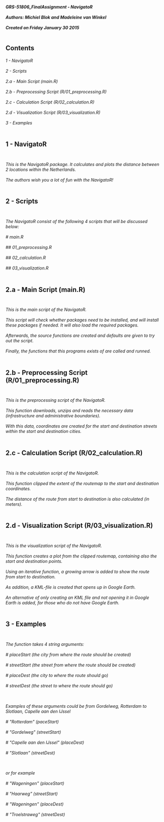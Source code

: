 <h5>
  GRS-51806_FinalAssignment - NavigatoR <br> </br>
  Authors: Michiel Blok and Madeleine van Winkel <br> </br>
  Created on Friday January 30 2015 <br> </br>
</h5>

<h2>
  Contents
</h2>

<h6>
  1 - NavigatoR <br> </br>
  2 - Scripts <br> </br>
  2.a - Main Script (main.R) <br> </br>
  2.b - Preprocessing Script (R/01_preprocessing.R) <br> </br>
  2.c - Calculation Script (R/02_calculation.R) <br> </br>
  2.d - Visualization Script (R/03_visualization.R) <br> </br>
  3 - Examples <br> </br>
</h6>

<h2>
  1 - NavigatoR  <br> </br>
</h2>

<h6>
  This is the NavigatoR package. 
  It calculates and plots the distance between 2 locations within the Netherlands. <br> </br>
  The authors wish you a lot of fun with the NavigatoR! <br> </br>
</h6>

<h2>
  2 - Scripts <br> </br>
</h2>

<h6>
  The NavigatoR consist of the following 4 scripts that will be discussed below: <br> </br>
  # main.R <br> </br>
  ## 01_preprocessing.R <br> </br>
  ## 02_calculation.R <br> </br>
  ## 03_visualization.R <br> </br>
</h6>

<h2>
  2.a - Main Script (main.R) <br> </br>
</h2>

<h6>
  This is the main script of the NavigatoR. <br> </br>
  This script will check whether packages need to be installed, and will install these packages if needed. It will also load the required packages. <br> </br>
  Afterwards, the source functions are created and defaults are given to try out the script. <br> </br>
  Finally, the functions that this programs exists of are called and runned. <br> </br>
</h6>

<h2>
  2.b - Preprocessing Script (R/01_preprocessing.R) <br> </br>
</h2>

<h6>
  This is the preprocessing script of the NavigatoR. <br> </br>
  This function downloads, unzips and reads the necessary data (infrastructure and administrative boundaries). <br> </br>
  With this data, coordinates are created for the start and destination streets within the start and destination cities. <br> </br>
</h6>

<h2>
  2.c - Calculation Script (R/02_calculation.R) <br> </br>
</h2>

<h6>
  This is the calculation script of the NavigatoR. <br> </br>
  This function clipped the extent of the routemap to the start and destination coordinates. <br> </br>
  The distance of the route from start to destination is also calculated (in meters). <br> </br>
</h6>

<h2>
  2.d - Visualization Script (R/03_visualization.R) <br> </br>
</h2>

<h6>
  This is the visualization script of the NavigatoR. <br> </br>
  This function creates a plot from the clipped routemap, containing also the start and destination points. <br> </br>
  Using an iterative function, a growing arrow is added to show the route from start to destination. <br> </br>
  As addition, a KML-file is created that opens up in Google Earth. <br> </br>
  An alternative of only creating an KML file and not opening it in Google Earth is added, for those who do not have Google Earth. <br> </br>
</h6>

<h2>
  3 - Examples <br> </br>
</h2>

<h6>
  The function takes 4 string arguments: <br> </br>
  # placeStart (the city from where the route should be created) <br> </br>
  # streetStart (the street from where the route should be created) <br> </br>
  # placeDest (the city to where the route should go) <br> </br>
  # streetDest (the street to where the route should go) <br> </br>
</h6>

<h6>
  Examples of these arguments could be from Gordelweg, Rotterdam to Slotlaan, Capelle aan den IJssel <br> </br>
  # "Rotterdam" (paceStart) <br> </br>
  # "Gordelweg" (streetStart) <br> </br>
  # "Capelle aan den IJssel" (placeDest) <br> </br>
  # "Slotlaan" (streetDest) <br> </br>
</h6>

<h6>
  or for example <br> </br>
  # "Wageningen" (placeStart) <br> </br>
  # "Haarweg" (streetStart) <br> </br>
  # "Wageningen" (placeDest) <br> </br>
  # "Troelstraweg" (streetDest) <br> </br>
</h6>
